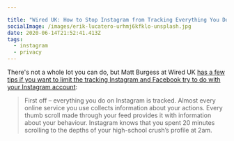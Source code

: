```yaml
---

title: "Wired UK: How to Stop Instagram from Tracking Everything You Do"
socialImage: /images/erik-lucatero-urhmj6kfklo-unsplash.jpg
date: 2020-06-14T21:52:41.413Z
tags:
  - instagram
  - privacy
---
```

There's not a whole lot you can do, but Matt Burgess at Wired UK [has a few tips if you want to limit the tracking Instagram and Facebook try to do with your Instagram account](https://www.wired.co.uk/article/instagram-story-ads-privacy-delete):

> First off – everything you do on Instagram is tracked. Almost every online service you use collects information about your actions. Every thumb scroll made through your feed provides it with information about your behaviour. Instagram knows that you spent 20 minutes scrolling to the depths of your high-school crush’s profile at 2am.